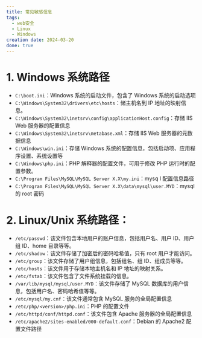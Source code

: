 ```yaml
---
title: 常见敏感信息
tags:
  - web安全
  - Linux
  - Windows
creation date: 2024-03-20
done: true
---
```

# 1. Windows 系统路径
- `C:\boot.ini`：Windows 系统的启动文件，包含了 Windows 系统的启动选项  
- `C:\Windows\System32\drivers\etc\hosts`：储主机名到 IP 地址的映射信息。  
- `C:\Windows\System32\inetsrv\config\applicationHost.config`：存储 IIS Web 服务器的配置信息  
- `C:\Windows\System32\inetsrv\metabase.xml`：存储 IIS Web 服务器的元数据信息  
- `C:\Windows\win.ini`：存储 Windows 系统的配置信息，包括启动项、应用程序设置、系统设置等  
- `C:\Windows\php.ini`：PHP 解释器的配置文件，可用于修改 PHP 运行时的配置参数。  
- `C:\Program Files\MySQL\MySQL Server X.X\my.ini`：mysq l 配置信息路径  
- `C:\Program Files\MySQL\MySQL Server X.X\data\mysql\user.MYD`：mysql 的 root 密码  

# 2. Linux/Unix 系统路径：  
- `/etc/passwd`：该文件包含本地用户的账户信息，包括用户名、用户 ID、用户组 ID、home 目录等等。  
- `/etc/shadow`：该文件存储了加密后的密码哈希值，只有 root 用户才能访问。  
- `/etc/group`：该文件存储了用户组信息，包括组名、组 ID、组成员等等。  
- `/etc/hosts`：该文件用于存储本地主机名和 IP 地址的映射关系。  
- `/etc/fstab`：该文件包含了文件系统挂载的信息。  
- `/var/lib/mysql/mysql/user.MYD`：该文件存储了 MySQL 数据库的用户信息，包括用户名、密码哈希值等等。  
- `/etc/mysql/my.cnf`：该文件通常包含 MySQL 服务的全局配置信息  
- `/etc/php/<version>/php.ini`：PHP 的配置文件  
- `/etc/httpd/conf/httpd.conf`：该文件包含 Apache 服务器的全局配置信息  
- `/etc/apache2/sites-enabled/000-default.conf`：Debian 的 Apache2 配置文件路径  